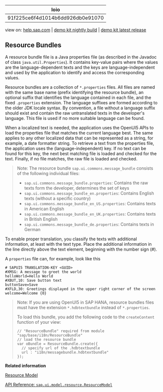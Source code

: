 | loio |
| -----|
| 91f225ce6f4d1014b6dd926db0e91070 |

<div id="loio">

view on: [help.sap.com](https://help.sap.com/viewer/DRAFT/3237636b137e43519a20ad5513c49ccb/latest/en-US/91f225ce6f4d1014b6dd926db0e91070.html) | [demo kit nightly build](https://openui5nightly.hana.ondemand.com/#/topic/91f225ce6f4d1014b6dd926db0e91070) | [demo kit latest release](https://openui5.hana.ondemand.com/#/topic/91f225ce6f4d1014b6dd926db0e91070)</div>
<!-- loio91f225ce6f4d1014b6dd926db0e91070 -->

## Resource Bundles

A resource bundle file is a Java properties file \(as described in the Javadoc of class `java.util.Properties`\). It contains key-value pairs where the values are the language-dependent texts and the keys are language-independent and used by the application to identify and access the corresponding values.

Resource bundles are a collection of `*.properties` files. All files are named with the same base name \(prefix identifying the resource bundle\), an optional suffix that identifies the language contained in each file, and the fixed `.properties` extension. The language suffixes are formed according to the older JDK locale syntax. By convention, a file without a language suffix should exist and contain the raw untranslated texts in the developer's language. This file is used if no more suitable language can be found.

When a localized text is needed, the application uses the OpenUI5 APIs to load the properties file that matches the current language best. The same applies to any other localized data that can be represented as a string, for example, a date formatter string. To retrieve a text from the properties file, the application uses the \(language-independent\) key. If no text can be found for this key, the next best matching file is loaded and checked for the text. Finally, if no file matches, the raw file is loaded and checked.

> Note:
> The resource bundle `sap.ui.commons.message_bundle` consists of the following individual files:
> 
> -   `sap.ui.commons.message_bundle.properties`: Contains the raw texts form the developer, determines the set of keys
> -   `sap.ui.commons.message_bundle_en.properties`: Contains English texts \(without a specific country\)
> -   `sap.ui.commons.message_bundle_en_US.properties`: Contains texts in American English
> -   `sap.ui.commons.message_bundle_en_UK.properties`: Contains texts in British English
> -   `sap.ui.commons.message_bundle_de.properties`: Contains texts in German
> 
> 

To enable proper translation, you classify the texts with additional information, at least with the text type. Place the additional information in the line directly above the text element, beginning with the number sign \(\#\).

A `properties` file can, for example, look like this

```lang-prefs
# SAPUI5 TRANSLATION-KEY <GUID>
#XMSG: A message to greet the world
helloWorld=Hello World
#XBUT,10: Save button text
buttonSave=Save
#XFLD,30: Greetings displayed in the upper right corner of the screen
welcome=Welcome {0}

```

> Note:
> If you are using OpenUI5 in SAP HANA, resource bundles files must have the extension `*.hdbtextbundle` instead of `*.properties`.
> 
> To load this bundle, you add the following code to the `createContent` function of your view:
> 
> ```lang-js
> // "ResourceBundle" required from module "sap/base/i18n/ResourceBundle"
> // load the resource bundle
> var oBundle = ResourceBundle.create({
>   // specify url of the .hdbtextbundle
>   url : "i18n/messagebundle.hdbtextbundle"
> });
> ```
> 
> 

**Related information**  


[Resource Model](Resource_Model_.md#loio91f122a36f4d1014b6dd926db0e91070)

[API Reference: `sap.ui.model.resource.ResourceModel`](https://openui5.hana.ondemand.com/#docs/api/symbols/sap.ui.model.resource.ResourceModel.html)

